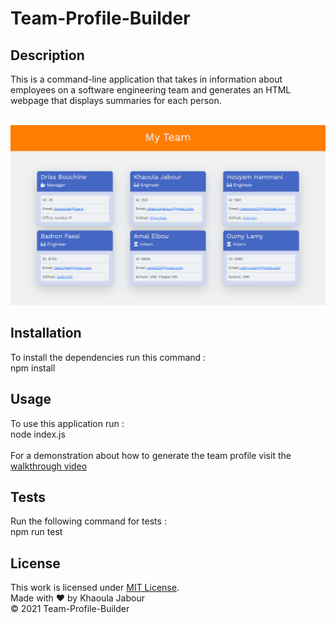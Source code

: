 # Team-Profile-Builder

  ## Description 

  This is a command-line application that takes in information about employees on a software engineering team and generates an HTML webpage that displays summaries for each person. <br/><br/>

  ![sample](./team-generator.png)

  ## Installation
  
  To install the dependencies run this command : <br/> npm install
  
  ## Usage 

   To use this application run : <br/> node index.js <br/><br/>
   For a demonstration about how to generate the team profile visit the [walkthrough video](https://drive.google.com/file/d/17Jzf6GFXDn5bA5qvKL1vhPDTWY4otcdn/view)

 ## Tests

  Run the following command for tests : <br/> npm run test

  ## License

  This work is licensed under [MIT License](https://opensource.org/licenses/MIT).<br/>
  Made with ❤ by Khaoula Jabour <br/>
  &copy; 2021 Team-Profile-Builder


